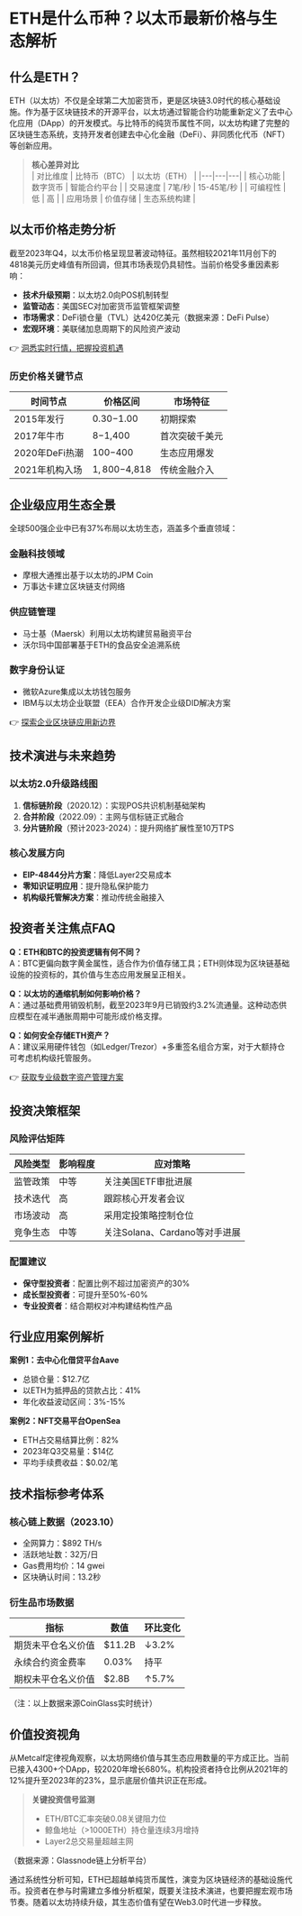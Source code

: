 # ETH是什么币种？以太币最新价格与生态解析

## 什么是ETH？

ETH（以太坊）不仅是全球第二大加密货币，更是区块链3.0时代的核心基础设施。作为基于区块链技术的开源平台，以太坊通过智能合约功能重新定义了去中心化应用（DApp）的开发模式。与比特币的纯货币属性不同，以太坊构建了完整的区块链生态系统，支持开发者创建去中心化金融（DeFi）、非同质化代币（NFT）等创新应用。

> **核心差异对比**  
> | 对比维度 | 比特币（BTC） | 以太坊（ETH） |
> |---|---|---|
> | 核心功能 | 数字货币 | 智能合约平台 |
> | 交易速度 | 7笔/秒 | 15-45笔/秒 |
> | 可编程性 | 低 | 高 |
> | 应用场景 | 价值存储 | 生态系统构建 |

## 以太币价格走势分析

截至2023年Q4，以太币价格呈现显著波动特征。虽然相较2021年11月创下的4818美元历史峰值有所回调，但其市场表现仍具韧性。当前价格受多重因素影响：

- **技术升级预期**：以太坊2.0向POS机制转型
- **监管动态**：美国SEC对加密货币监管框架调整
- **市场需求**：DeFi锁仓量（TVL）达420亿美元（数据来源：DeFi Pulse）
- **宏观环境**：美联储加息周期下的风险资产波动

👉 [洞悉实时行情，把握投资机遇](https://bit.ly/okx_welcome)

### 历史价格关键节点
| 时间节点 | 价格区间 | 市场特征 |
|---|---|---|
| 2015年发行 | $0.30-$1.00 | 初期探索 |
| 2017年牛市 | $8-$1,400 | 首次突破千美元 |
| 2020年DeFi热潮 | $100-$400 | 生态应用爆发 |
| 2021年机构入场 | $1,800-$4,818 | 传统金融介入 |

## 企业级应用生态全景

全球500强企业中已有37%布局以太坊生态，涵盖多个垂直领域：

### 金融科技领域
- 摩根大通推出基于以太坊的JPM Coin
- 万事达卡建立区块链支付网络

### 供应链管理
- 马士基（Maersk）利用以太坊构建贸易融资平台
- 沃尔玛中国部署基于ETH的食品安全追溯系统

### 数字身份认证
- 微软Azure集成以太坊钱包服务
- IBM与以太坊企业联盟（EEA）合作开发企业级DID解决方案

👉 [探索企业区块链应用新边界](https://bit.ly/okx_welcome)

## 技术演进与未来趋势

### 以太坊2.0升级路线图
1. **信标链阶段**（2020.12）：实现POS共识机制基础架构
2. **合并阶段**（2022.09）：主网与信标链正式融合
3. **分片链阶段**（预计2023-2024）：提升网络扩展性至10万TPS

### 核心发展方向
- **EIP-4844分片方案**：降低Layer2交易成本
- **零知识证明应用**：提升隐私保护能力
- **机构级托管解决方案**：推动传统金融接入

## 投资者关注焦点FAQ

**Q：ETH和BTC的投资逻辑有何不同？**  
A：BTC更偏向数字黄金属性，适合作为价值存储工具；ETH则体现为区块链基础设施的投资标的，其价值与生态应用发展呈正相关。

**Q：以太坊的通缩机制如何影响价格？**  
A：通过基础费用销毁机制，截至2023年9月已销毁约3.2%流通量。这种动态供应模型在减半通胀周期中可能形成价格支撑。

**Q：如何安全存储ETH资产？**  
A：建议采用硬件钱包（如Ledger/Trezor）+多重签名组合方案，对于大额持仓可考虑机构级托管服务。

👉 [获取专业级数字资产管理方案](https://bit.ly/okx_welcome)

## 投资决策框架

### 风险评估矩阵
| 风险类型 | 影响程度 | 应对策略 |
|---|---|---|
| 监管政策 | 中等 | 关注美国ETF审批进展 |
| 技术迭代 | 高 | 跟踪核心开发者会议 |
| 市场波动 | 高 | 采用定投策略控制仓位 |
| 竞争生态 | 中等 | 关注Solana、Cardano等对手进展 |

### 配置建议
- **保守型投资者**：配置比例不超过加密资产的30%
- **成长型投资者**：可提升至50%-60%
- **专业投资者**：结合期权对冲构建结构性产品

## 行业应用案例解析

**案例1：去中心化借贷平台Aave**
- 总锁仓量：$12.7亿
- 以ETH为抵押品的贷款占比：41%
- 年化收益波动区间：3%-15%

**案例2：NFT交易平台OpenSea**
- ETH占交易结算比例：82%
- 2023年Q3交易量：$14亿
- 平均手续费收益：$0.02/笔

## 技术指标参考体系

### 核心链上数据（2023.10）
- 全网算力：$892 TH/s
- 活跃地址数：32万/日
- Gas费用均价：14 gwei
- 区块确认时间：13.2秒

### 衍生品市场数据
| 指标 | 数值 | 环比变化 |
|---|---|---|
| 期货未平仓名义价值 | $11.2B | ↓3.2% |
| 永续合约资金费率 | 0.03% | 持平 |
| 期权未平仓名义价值 | $2.8B | ↑5.7% |

（注：以上数据来源CoinGlass实时统计）

## 价值投资视角

从Metcalf定律视角观察，以太坊网络价值与其生态应用数量的平方成正比。当前已接入4300+个DApp，较2020年增长680%。机构投资者持仓比例从2021年的12%提升至2023年的23%，显示底层价值共识正在形成。

> **关键投资信号监测**
> - ETH/BTC汇率突破0.08关键阻力位
> - 鲸鱼地址（>1000ETH）持仓量连续3月增持
> - Layer2总交易量超越主网

（数据来源：Glassnode链上分析平台）

通过系统性分析可知，ETH已超越单纯货币属性，演变为区块链经济的基础设施代币。投资者在参与时需建立多维分析框架，既要关注技术演进，也要把握宏观市场节奏。随着以太坊持续升级，其生态价值有望在Web3.0时代进一步释放。